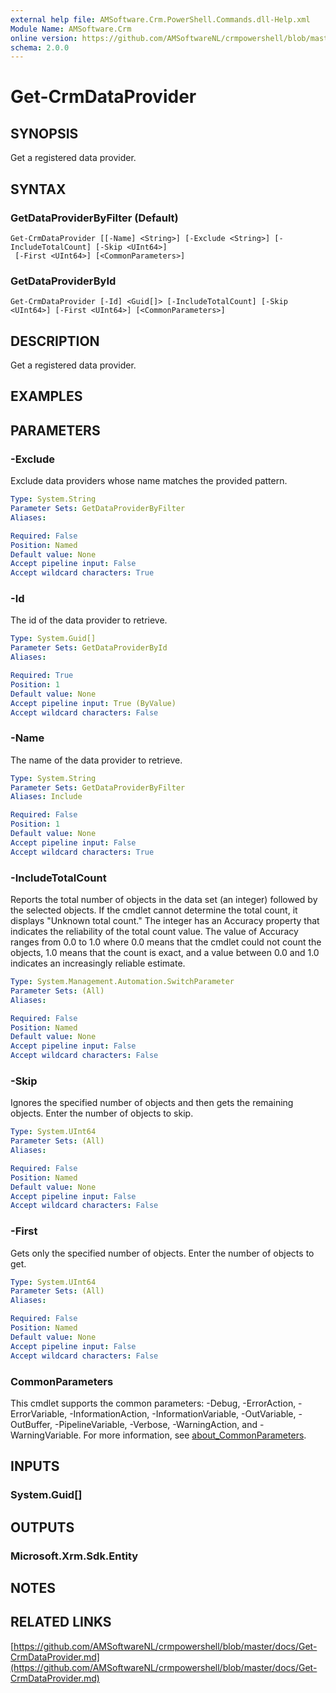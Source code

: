 ```yaml
---
external help file: AMSoftware.Crm.PowerShell.Commands.dll-Help.xml
Module Name: AMSoftware.Crm
online version: https://github.com/AMSoftwareNL/crmpowershell/blob/master/docs/Get-CrmDataProvider.md
schema: 2.0.0
---
```


# Get-CrmDataProvider

## SYNOPSIS
Get a registered data provider.

## SYNTAX

### GetDataProviderByFilter (Default)
```
Get-CrmDataProvider [[-Name] <String>] [-Exclude <String>] [-IncludeTotalCount] [-Skip <UInt64>]
 [-First <UInt64>] [<CommonParameters>]
```

### GetDataProviderById
```
Get-CrmDataProvider [-Id] <Guid[]> [-IncludeTotalCount] [-Skip <UInt64>] [-First <UInt64>] [<CommonParameters>]
```

## DESCRIPTION
Get a registered data provider.

## EXAMPLES

## PARAMETERS

### -Exclude
Exclude data providers whose name matches the provided pattern.

```yaml
Type: System.String
Parameter Sets: GetDataProviderByFilter
Aliases:

Required: False
Position: Named
Default value: None
Accept pipeline input: False
Accept wildcard characters: True
```

### -Id
The id of the data provider to retrieve.

```yaml
Type: System.Guid[]
Parameter Sets: GetDataProviderById
Aliases:

Required: True
Position: 1
Default value: None
Accept pipeline input: True (ByValue)
Accept wildcard characters: False
```

### -Name
The name of the data provider to retrieve.

```yaml
Type: System.String
Parameter Sets: GetDataProviderByFilter
Aliases: Include

Required: False
Position: 1
Default value: None
Accept pipeline input: False
Accept wildcard characters: True
```

### -IncludeTotalCount
Reports the total number of objects in the data set (an integer) followed by the selected objects.
If the cmdlet cannot determine the total count, it displays "Unknown total count." The integer has an Accuracy property that indicates the reliability of the total count value.
The value of Accuracy ranges from 0.0 to 1.0 where 0.0 means that the cmdlet could not count the objects, 1.0 means that the count is exact, and a value between 0.0 and 1.0 indicates an increasingly reliable estimate.

```yaml
Type: System.Management.Automation.SwitchParameter
Parameter Sets: (All)
Aliases:

Required: False
Position: Named
Default value: None
Accept pipeline input: False
Accept wildcard characters: False
```

### -Skip
Ignores the specified number of objects and then gets the remaining objects.
Enter the number of objects to skip.

```yaml
Type: System.UInt64
Parameter Sets: (All)
Aliases:

Required: False
Position: Named
Default value: None
Accept pipeline input: False
Accept wildcard characters: False
```

### -First
Gets only the specified number of objects.
Enter the number of objects to get.

```yaml
Type: System.UInt64
Parameter Sets: (All)
Aliases:

Required: False
Position: Named
Default value: None
Accept pipeline input: False
Accept wildcard characters: False
```

### CommonParameters
This cmdlet supports the common parameters: -Debug, -ErrorAction, -ErrorVariable, -InformationAction, -InformationVariable, -OutVariable, -OutBuffer, -PipelineVariable, -Verbose, -WarningAction, and -WarningVariable. For more information, see [about_CommonParameters](http://go.microsoft.com/fwlink/?LinkID=113216).

## INPUTS

### System.Guid[]

## OUTPUTS

### Microsoft.Xrm.Sdk.Entity

## NOTES

## RELATED LINKS

[https://github.com/AMSoftwareNL/crmpowershell/blob/master/docs/Get-CrmDataProvider.md](https://github.com/AMSoftwareNL/crmpowershell/blob/master/docs/Get-CrmDataProvider.md)

